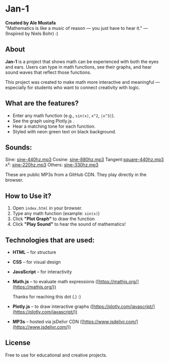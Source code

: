 # Jan-1
**Created by Ale Mustafa**  
"Mathematics is like a music of reason — you just have to hear it."
— (Inspired by Niels Bohr)
:)
## About

**Jan-1** is a project that shows math can be experienced with both the eyes and ears. 
Users can type in math functions, see their graphs, and hear sound waves that reflect those functions.

This project was created to make math more interactive and meaningful — especially for students who want to connect creativity with logic.

## What are the features?

- Enter any math function (e.g., `sin(x)`, `x^2`, `|x^3|`).
- See the graph using Plotly.js .
- Hear a matching tone for each function.
- Styled with neon green text on black background.

## Sounds:
Sine:  [sine-440hz.mp3](https://cdn.jsdelivr.net/gh/jackw01/sine-wave-tone/sine-440hz.mp3) 
Cosine: [sine-880hz.mp3](https://cdn.jsdelivr.net/gh/jackw01/sine-wave-tone/sine-880hz.mp3) 
Tangent:[square-440hz.mp3](https://cdn.jsdelivr.net/gh/jackw01/sine-wave-tone/square-440hz.mp3) 
x²:  [sine-220hz.mp3](https://cdn.jsdelivr.net/gh/jackw01/sine-wave-tone/sine-220hz.mp3) 
Others: [sine-330hz.mp3](https://cdn.jsdelivr.net/gh/jackw01/sine-wave-tone/sine-330hz.mp3) 

These are public MP3s from a GitHub CDN. They play directly in the browser.

## How to Use it?

1. Open `index.html` in your browser.
2. Type any math function (example: `sin(x)`)
3. Click **"Plot Graph"** to draw the function
4. Click **"Play Sound"** to hear the sound of mathematics!

## Technologies that are used:

- **HTML** – for structure  
- **CSS** – for visual design  
- **JavaScript** – for interactivity  
- **Math.js** – to evaluate math expressions ([https://mathjs.org/](https://mathjs.org/))

  Thanks for reaching this dot (.)
 :)
- **Plotly.js** – to draw interactive graphs ([https://plotly.com/javascript/](https://plotly.com/javascript/))  
- **MP3s** – hosted via jsDelivr CDN ([https://www.jsdelivr.com/](https://www.jsdelivr.com/))

## License

Free to use for educational and creative projects.
